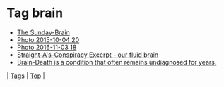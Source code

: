 <!--
title: Tag brain
date: 2020-06-28T15:26:58.638Z
tags:
-->
# Tag brain

 * [The Sunday-Brain](129524519279.md)
 * [Photo 2015-10-04 20](130497272019.md)
 * [Photo 2016-11-03 18](152693382765.md)
 * [Straight-A's-Conspiracy Excerpt - our fluid brain](69699801011.md)
 * [Brain-Death is a condition that often remains undiagnosed for years.](95710730344.md)

| [Tags](tags.md) | [Top](index.md) |

